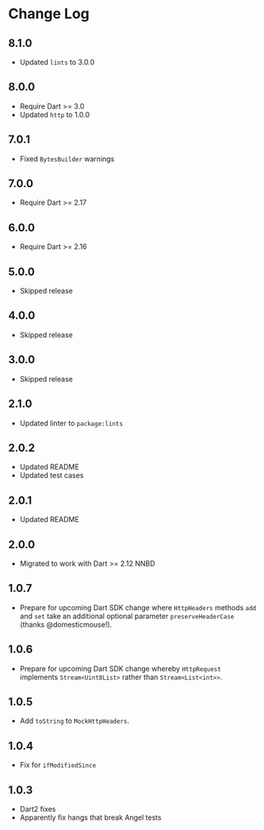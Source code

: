 # Change Log

## 8.1.0

* Updated `lints` to 3.0.0

## 8.0.0

* Require Dart >= 3.0
* Updated `http` to 1.0.0

## 7.0.1

* Fixed `BytesBuilder` warnings

## 7.0.0

* Require Dart >= 2.17

## 6.0.0

* Require Dart >= 2.16

## 5.0.0

* Skipped release

## 4.0.0

* Skipped release

## 3.0.0

* Skipped release

## 2.1.0

* Updated linter to `package:lints`

## 2.0.2

* Updated README
* Updated test cases

## 2.0.1

* Updated README

## 2.0.0

* Migrated to work with Dart >= 2.12 NNBD

## 1.0.7

* Prepare for upcoming Dart SDK change where `HttpHeaders` methods
`add` and `set` take an additional optional parameter `preserveHeaderCase` (thanks @domesticmouse!).

## 1.0.6

* Prepare for upcoming Dart SDK change whereby `HttpRequest` implements
  `Stream<Uint8List>` rather than `Stream<List<int>>`.

## 1.0.5

* Add `toString` to `MockHttpHeaders`.

## 1.0.4

* Fix for `ifModifiedSince`

## 1.0.3

* Dart2 fixes
* Apparently fix hangs that break Angel tests
